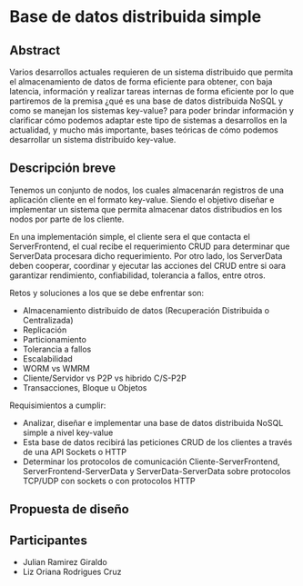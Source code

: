 # Base de datos distribuida simple

## Abstract 

Varios desarrollos actuales requieren de un sistema distribuido que permita el almacenamiento de datos de forma eficiente para obtener, con baja latencia, información y realizar tareas internas de forma eficiente por lo que partiremos de la premisa ¿qué es una base de datos distribuida NoSQL y como se manejan los sistemas key-value? para poder brindar información y clarificar cómo podemos adaptar este tipo de sistemas a desarrollos en la actualidad, y mucho más importante, bases teóricas de cómo podemos desarrollar un sistema distribuído key-value.

## Descripción breve

Tenemos un conjunto de nodos, los cuales almacenarán registros de una aplicación cliente en el formato key-value. Siendo el objetivo diseñar e implementar un sistema que permita almacenar datos distribudios en los nodos por parte de los cliente. 

En una implementación simple, el cliente sera el que contacta el ServerFrontend, el cual recibe el requerimiento CRUD para determinar que ServerData procesara dicho requerimiento. Por otro lado, los ServerData deben cooperar, coordinar y ejecutar las acciones del CRUD entre si oara garantizar rendimiento, confiabilidad, tolerancia a fallos, entre otros.

Retos y soluciones a los que se debe enfrentar son:
- Almacenamiento distribuido de datos (Recuperación Distribuida o Centralizada)
- Replicación 
- Particionamiento
- Tolerancia a fallos
- Escalabilidad
- WORM vs WMRM
- Cliente/Servidor vs P2P vs hibrido C/S-P2P
- Transacciones, Bloque u Objetos

Requisimientos a cumplir:
- Analizar, diseñar e implementar una base de datos distribuida NoSQL simple a nivel key-value
- Esta base de datos recibirá las peticiones CRUD de los clientes a través de una API Sockets o HTTP
- Determinar los protocolos de comunicación Cliente-ServerFrontend, ServerFrontend-ServerData y ServerData-ServerData sobre protocolos TCP/UDP con sockets o con protocolos HTTP

## Propuesta de diseño



## Participantes
- Julian Ramirez Giraldo
- Liz Oriana Rodrigues Cruz 
